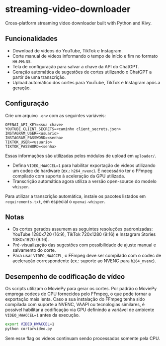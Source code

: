 # streaming-video-downloader
Cross-platform streaming video downloader built with Python and Kivy.

## Funcionalidades

- Download de vídeos do YouTube, TikTok e Instagram.
- Corte manual de vídeos informando o tempo de início e fim no formato `HH:MM:SS`.
- Tela de configuração para salvar a chave da API do ChatGPT.
- Geração automática de sugestões de cortes utilizando o ChatGPT a partir de uma transcrição.
- Upload automático dos cortes para YouTube, TikTok e Instagram após a geração.

## Configuração

Crie um arquivo `.env` com as seguintes variáveis:

```
OPENAI_API_KEY=<sua chave>
YOUTUBE_CLIENT_SECRETS=<caminho client_secrets.json>
INSTAGRAM_USER=<usuario>
INSTAGRAM_PASSWORD=<senha>
TIKTOK_USER=<usuario>
TIKTOK_PASSWORD=<senha>
```

Essas informações são utilizadas pelos módulos de upload em `uploader/`.
- Defina `VIDEO_HWACCEL=1` para habilitar exportação de vídeos utilizando um
  codec de hardware (ex.: `h264_nvenc`). É necessário ter o FFmpeg compilado
  com suporte à aceleração da GPU utilizada.
- Transcrição automática agora utiliza a versão open-source do modelo `whisper`.

Para utilizar a transcrição automática, instale os pacotes listados em `requirements.txt`, em especial o `openai-whisper`.

## Notas

- Os cortes gerados assumem as seguintes resoluções padronizadas: YouTube 1280x720 (16:9), TikTok 720x1280 (9:16) e Instagram Stories 1080x1920 (9:16).
- Pré-visualização das sugestões com possibilidade de ajuste manual e salvamento do corte.
- Para usar `VIDEO_HWACCEL`, o FFmpeg deve ser compilado com o codec
  de aceleração correspondente (ex.: suporte ao NVENC para `h264_nvenc`).

## Desempenho de codificação de vídeo

Os scripts utilizam o MoviePy para gerar os cortes. Por padrão o MoviePy
emprega codecs de CPU fornecidos pelo FFmpeg, o que pode tornar a exportação
mais lenta. Caso a sua instalação do FFmpeg tenha sido compilada com suporte a
NVENC, VAAPI ou tecnologias similares, é possível habilitar a codificação via
GPU definindo a variável de ambiente `VIDEO_HWACCEL=1` antes da execução.

```bash
export VIDEO_HWACCEL=1
python cortarvideo.py
```

Sem esse flag os vídeos continuam sendo processados somente pela CPU.
